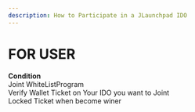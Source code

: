 ```yaml
---
description: How to Participate in a JLaunchpad IDO
---
```


# FOR USER

**Condition**\
Joint WhiteListProgram\
Verify Wallet Ticket on Your IDO you want to Joint\
Locked Ticket when become winer
